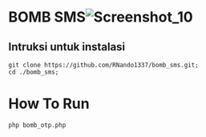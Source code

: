 # BOMB SMS![Screenshot_10](https://user-images.githubusercontent.com/60562868/156910288-bfd8dad2-0d20-40a3-b4b5-d47e5ed5924a.png)

## Intruksi untuk instalasi ##

    git clone https://github.com/RNando1337/bomb_sms.git;
    cd ./bomb_sms;
    
 # How To Run 
 
    php bomb_otp.php
